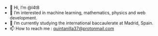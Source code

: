 - 👋 Hi, I’m @l4t8
- 👀 I’m interested in machine learning, mathematics, physics and web development.
- 🌱 I’m currently studying the international baccaulerate at Madrid, Spain.
- 📫 How to reach me : quintanilla37@protonmail.com
